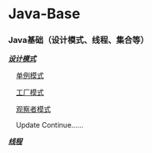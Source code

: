 # Java-Base

### Java基础（设计模式、线程、集合等）

***[设计模式](https://github.com/zexiangzhang/Java-Base/tree/main/code_example/src/com/zexiang/designPatterns)***

&nbsp;&nbsp;&nbsp;&nbsp;[单例模式](https://github.com/zexiangzhang/Java-Base/tree/main/code_example/src/com/zexiang/designPatterns/singleton)
    
&nbsp;&nbsp;&nbsp;&nbsp;[工厂模式](https://github.com/zexiangzhang/Java-Base/tree/main/code_example/src/com/zexiang/designPatterns/factoryy)

&nbsp;&nbsp;&nbsp;&nbsp;[观察者模式](https://github.com/zexiangzhang/Java-Base/tree/main/code_example/src/com/zexiang/designPatterns/observerModel)

&nbsp;&nbsp;&nbsp;&nbsp;Update Continue......

***[线程](https://github.com/zexiangzhang/Java-Base/tree/main/code_example/src/com/zexiang/thread)***
